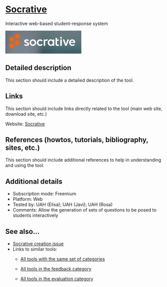# [Socrative](https://www.socrative.com/)

Interactive web-based student-response system

![](images/Socrative.png)


## Detailed description

This section should include a detailed description of the tool.


## Links

This section should include links directly related to the tool (main web
site, download site, etc.)

Website: [Socrative](https://www.socrative.com/)


## References (howtos, tutorials, bibliography, sites, etc.)

This section should include additional references to help in
understanding and using the tool.


## Additional details

- Subscription mode: Freemium
- Platform: Web
- Tested by: UAH (Elisa); UAH (Javi); UAH (Rosa)
- Comments: Allow the generation of sets of questions to be posed to students interactively


## See also...

- [Socrative creation issue](https://github.com/e-CLOSE/Toolbox/issues/46)
- Links to similar tools:
  - [All tools with the same set of categories](https://github.com/e-CLOSE/Toolbox/issues?q=label%3ATOOL+label%3Afeedback+label%3Aevaluation)

  - [All tools in the feedback category](https://github.com/e-CLOSE/Toolbox/issues?q=label%3ATOOL+label%3Afeedback)
  - [All tools in the evaluation category](https://github.com/e-CLOSE/Toolbox/issues?q=label%3ATOOL+label%3Aevaluation)
